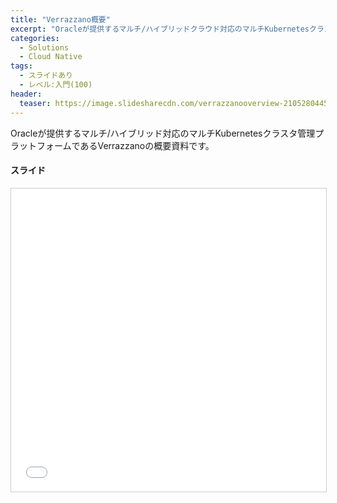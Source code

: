 ```yaml
---
title: "Verrazzano概要"
excerpt: "Oracleが提供するマルチ/ハイブリッドクラウド対応のマルチKubernetesクラスタ管理プラットフォームであるVerrazzanoの概要資料です。"
categories:
  - Solutions
  - Cloud Native
tags:
  - スライドあり
  - レベル:入門(100)
header:
  teaser: https://image.slidesharecdn.com/verrazzanooverview-210528044558/95/verrazzano-1-1024.jpg?cb=1622177303
---
```


Oracleが提供するマルチ/ハイブリッド対応のマルチKubernetesクラスタ管理プラットフォームであるVerrazzanoの概要資料です。

#### スライド

<div style="max-width:768px">

<!-- Speakerdeckから Embeded リンクを取得して貼り付け (ここから) -->
<iframe src="//www.slideshare.net/slideshow/embed_code/key/414KB2K1OzJsbd" width="595" height="485" frameborder="0" marginwidth="0" marginheight="0" scrolling="no" style="border:1px solid #CCC; border-width:1px; margin-bottom:5px; max-width: 100%;" allowfullscreen> </iframe> <div style="margin-bottom:5px"> <strong> <a href="//www.slideshare.net/oracle4engineer/verrazzano" title="Verrazzanoご紹介" target="_blank"></a> </strong></div>
<!-- Speakerdeckから Embeded リンクを取得して貼り付け (ここまで) -->

</div>